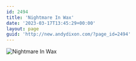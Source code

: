```yaml
---
id: 2494
title: 'Nightmare In Wax'
date: '2023-03-17T13:45:29+00:00'
layout: page
guid: 'http://new.andydixon.com/?page_id=2494'
---
```


![Nightmare In Wax](https://i0.wp.com/assets.g8x2.ldn.idrivee2-23.com/posters/Nightmare%20In%20Wax%2001.jpg?w=1200&ssl=1 "Nightmare In Wax")